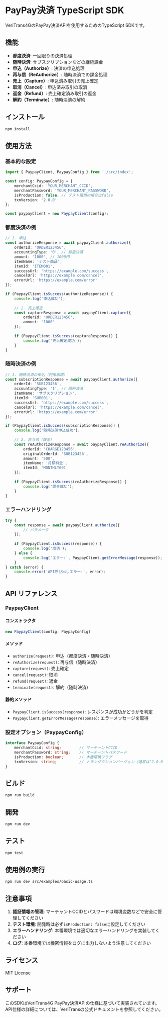 # PayPay決済 TypeScript SDK

VeriTrans4GのPayPay決済APIを使用するためのTypeScript SDKです。

## 機能

- **都度決済**: 一回限りの決済処理
- **随時決済**: サブスクリプションなどの継続課金
- **申込（Authorize）**: 決済の申込処理
- **再与信（ReAuthorize）**: 随時決済での課金処理
- **売上（Capture）**: 申込済み取引の売上確定
- **取消（Cancel）**: 申込済み取引の取消
- **返金（Refund）**: 売上確定済み取引の返金
- **解約（Terminate）**: 随時決済の解約

## インストール

```bash
npm install
```

## 使用方法

### 基本的な設定

```typescript
import { PaypayClient, PaypayConfig } from './src/index';

const config: PaypayConfig = {
    merchantCcid: 'YOUR_MERCHANT_CCID',
    merchantPassword: 'YOUR_MERCHANT_PASSWORD',
    isProduction: false, // テスト環境の場合はfalse
    txnVersion: '2.0.0'
};

const paypayClient = new PaypayClient(config);
```

### 都度決済の例

```typescript
// 1. 申込
const authorizeResponse = await paypayClient.authorize({
    orderId: 'ORDER123456',
    accountingType: '0', // 都度決済
    amount: '1000', // 1000円
    itemName: 'テスト商品',
    itemId: 'ITEM001',
    successUrl: 'https://example.com/success',
    cancelUrl: 'https://example.com/cancel',
    errorUrl: 'https://example.com/error'
});

if (PaypayClient.isSuccess(authorizeResponse)) {
    console.log('申込成功');
    
    // 2. 売上確定
    const captureResponse = await paypayClient.capture({
        orderId: 'ORDER123456',
        amount: '1000'
    });
    
    if (PaypayClient.isSuccess(captureResponse)) {
        console.log('売上確定成功');
    }
}
```

### 随時決済の例

```typescript
// 1. 随時決済の申込（利用承諾）
const subscriptionResponse = await paypayClient.authorize({
    orderId: 'SUB123456',
    accountingType: '1', // 随時決済
    itemName: 'サブスクリプション',
    itemId: 'SUB001',
    successUrl: 'https://example.com/success',
    cancelUrl: 'https://example.com/cancel',
    errorUrl: 'https://example.com/error'
});

if (PaypayClient.isSuccess(subscriptionResponse)) {
    console.log('随時決済申込成功');
    
    // 2. 再与信（課金）
    const reAuthorizeResponse = await paypayClient.reAuthorize({
        orderId: 'CHARGE123456',
        originalOrderId: 'SUB123456',
        amount: '500',
        itemName: '月額料金',
        itemId: 'MONTHLY001'
    });
    
    if (PaypayClient.isSuccess(reAuthorizeResponse)) {
        console.log('課金成功');
    }
}
```

### エラーハンドリング

```typescript
try {
    const response = await paypayClient.authorize({
        // パラメータ
    });
    
    if (PaypayClient.isSuccess(response)) {
        console.log('成功');
    } else {
        console.log('エラー:', PaypayClient.getErrorMessage(response));
    }
} catch (error) {
    console.error('API呼び出しエラー:', error);
}
```

## API リファレンス

### PaypayClient

#### コンストラクタ

```typescript
new PaypayClient(config: PaypayConfig)
```

#### メソッド

- `authorize(request)`: 申込（都度決済・随時決済）
- `reAuthorize(request)`: 再与信（随時決済）
- `capture(request)`: 売上確定
- `cancel(request)`: 取消
- `refund(request)`: 返金
- `terminate(request)`: 解約（随時決済）

#### 静的メソッド

- `PaypayClient.isSuccess(response)`: レスポンスが成功かどうかを判定
- `PaypayClient.getErrorMessage(response)`: エラーメッセージを取得

### 設定オプション（PaypayConfig）

```typescript
interface PaypayConfig {
    merchantCcid: string;        // マーチャントCCID
    merchantPassword: string;    // マーチャントパスワード
    isProduction: boolean;       // 本番環境フラグ
    txnVersion: string;          // トランザクションバージョン（通常は"2.0.0"）
}
```

## ビルド

```bash
npm run build
```

## 開発

```bash
npm run dev
```

## テスト

```bash
npm test
```

## 使用例の実行

```bash
npm run dev src/examples/basic-usage.ts
```

## 注意事項

1. **認証情報の管理**: マーチャントCCIDとパスワードは環境変数などで安全に管理してください
2. **テスト環境**: 開発時は必ず`isProduction: false`に設定してください
3. **エラーハンドリング**: 本番環境では適切なエラーハンドリングを実装してください
4. **ログ**: 本番環境では機密情報をログに出力しないよう注意してください

## ライセンス

MIT License

## サポート

このSDKはVeriTrans4G PayPay決済APIの仕様に基づいて実装されています。
API仕様の詳細については、VeriTransの公式ドキュメントを参照してください。
